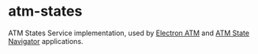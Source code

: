 # atm-states

ATM States Service implementation, used by [Electron ATM](https://github.com/timgabets/electron-atm) and [ATM State Navigator](https://github.com/timgabets/states-navigator) applications.

